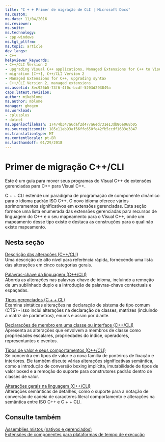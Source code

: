 ```yaml
---
title: "C + + Primer de migração de CLI | Microsoft Docs"
ms.custom: 
ms.date: 11/04/2016
ms.reviewer: 
ms.suite: 
ms.technology:
- cpp-windows
ms.tgt_pltfrm: 
ms.topic: article
dev_langs:
- C++
helpviewer_keywords:
- C++/CLI Version 2
- upgrading Visual C++ applications, Managed Extensions for C++ to Visual C++ 2005 syntax
- migration [C++], C++/CLI Version 2
- Managed Extensions for C++, upgrading syntax
- C++/CLI Version 2, managed extensions
ms.assetid: 8ec926b5-73f6-4f0c-bcdf-5203d293849a
caps.latest.revision: 
author: mikeblome
ms.author: mblome
manager: ghogen
ms.workload:
- cplusplus
- dotnet
ms.openlocfilehash: 17474b347a6daf2d477a6ed731e13db86e068b05
ms.sourcegitcommit: 185e11ab93af56ffc650fe42fb5ccdf1683e3847
ms.translationtype: MT
ms.contentlocale: pt-BR
ms.lasthandoff: 01/29/2018
---
```

# <a name="ccli-migration-primer"></a>Primer de migração C++/CLI
Este é um guia para mover seus programas do Visual C++ de extensões gerenciadas para C++ para Visual C++. 
  
 C + + CLI estende um paradigma de programação de componente dinâmico para o idioma padrão ISO C++. O novo idioma oferece vários aprimoramentos significativos em extensões gerenciadas. Esta seção fornece uma lista enumerada das extensões gerenciadas para recursos de linguagem do C++ e o seu mapeamento para o Visual C++, onde um mapeamento desse tipo existe e destaca as construções para o qual não existe mapeamento.  
  
## <a name="in-this-section"></a>Nesta seção  
 [Descrição das alterações (C++/CLI)](../dotnet/outline-of-changes-cpp-cli.md)  
 Uma descrição de alto nível para referência rápida, fornecendo uma lista das alterações em cinco categorias gerais.  
  
 [Palavras-chave da linguagem (C++/CLI)](../dotnet/language-keywords-cpp-cli.md)  
 Aborda as alterações nas palavras-chave de idioma, incluindo a remoção de um sublinhado duplo e a introdução de palavras-chave contextuais e espaçadas.  
  
 [Tipos gerenciados (C + + CL)](../dotnet/managed-types-cpp-cl.md)  
 Examina sintáticas alterações na declaração de sistema de tipo comum (CTS) - isso inclui alterações na declaração de classes, matrizes (incluindo a matriz de parâmetros), enums e assim por diante.  
  
 [Declarações de membro em uma classe ou interface (C++/CLI)](../dotnet/member-declarations-within-a-class-or-interface-cpp-cli.md)  
 Apresenta as alterações que envolvem a membros de classe como propriedades escalares, propriedades do índice, operadores, representantes e eventos.  
  
 [Tipos de valor e seus comportamentos (C++/CLI)](../dotnet/value-types-and-their-behaviors-cpp-cli.md)  
 Se concentra em tipos de valor e a nova família de ponteiros de fixação e interiores. Ele também discute várias alterações significativas semântica, como a introdução de conversão boxing implícita, imutabilidade de tipos de valor boxed e a remoção do suporte para construtores padrão dentro de classes de valor.  
  
 [Alterações gerais na linguagem (C++/CLI)](../dotnet/general-language-changes-cpp-cli.md)  
 Alterações semânticas de detalhes, como o suporte para a notação de conversão de cadeia de caracteres literal comportamento e alterações na semântica entre ISO C++ e C + + CLI.  
  
## <a name="see-also"></a>Consulte também  
 [Assemblies mistos (nativos e gerenciados)](../dotnet/mixed-native-and-managed-assemblies.md)   
 [Extensões de componentes para plataformas de tempo de execução](../windows/component-extensions-for-runtime-platforms.md)